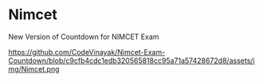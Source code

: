 # Nimcet
New Version of Countdown for NIMCET Exam

https://github.com/CodeVinayak/Nimcet-Exam-Countdown/blob/c9cfb4cdc1edb320565818cc95a71a57428672d8/assets/img/Nimcet.png
